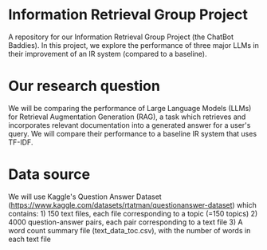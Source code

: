 # Information Retrieval Group Project
A repository for our Information Retrieval Group Project (the ChatBot Baddies). In this project, we explore the performance of three major LLMs in their improvement of an IR system (compared to a baseline).

# Our research question

We will be comparing the performance of Large Language Models (LLMs) for Retrieval Augmentation Generation (RAG), a task which retrieves and incorporates relevant documentation into a generated answer for a user's query. We will compare their performance to a baseline IR system that uses TF-IDF. 

# Data source
We will use Kaggle's Question Answer Dataset (https://www.kaggle.com/datasets/rtatman/questionanswer-dataset) which contains:
    1) 150 text files, each file corresponding to a topic (=150 topics)
    2) 4000 question-answer pairs, each pair corresponding to a text file
    3) A word count summary file (text_data_toc.csv), with the number of words in each text file
